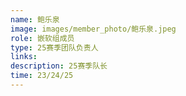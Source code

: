 ```yaml
---
name: 鲍乐泉
image: images/member_photo/鲍乐泉.jpeg
role: 嵌软组成员
type: 25赛季团队负责人
links:
description: 25赛季队长
time: 23/24/25
---
```

